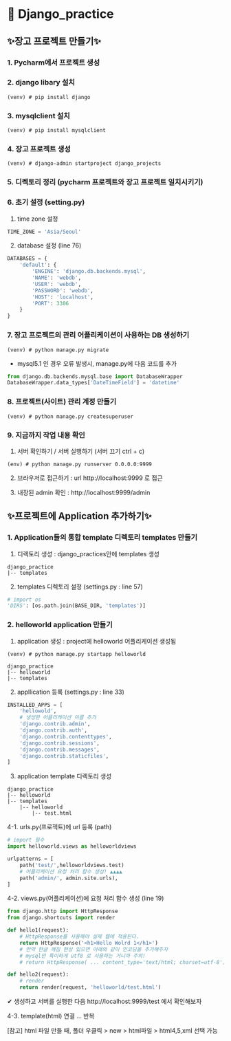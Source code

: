 # 📌 Django_practice

## ✨장고 프로젝트 만들기✨

### 1. Pycharm에서 프로젝트 생성
### 2. django libary 설치
```shell
(venv) # pip install django
```
### 3. mysqlclient 설치
```shell
(venv) # pip install mysqlclient
```
### 4. 장고 프로젝트 생성
```shell
(venv) # django-admin startproject django_projects
```
### 5. 디렉토리 정리 (pycharm 프로젝트와 장고 프로젝트 일치시키기)
### 6. 초기 설정 (setting.py) 
1) time zone 설정
```python
TIME_ZONE = 'Asia/Seoul'
```
2) database 설정 (line 76)
```python
DATABASES = {
    'default': {
        'ENGINE': 'django.db.backends.mysql',
        'NAME': 'webdb',
        'USER': 'webdb',
        'PASSWORD': 'webdb',
        'HOST': 'localhost',
        'PORT': 3306
    }
}
```
### 7. 장고 프로젝트의 관리 어플리케이션이 사용하는 DB 생성하기
```shell
(venv) # python manage.py migrate 
```
* mysql5.1 인 경우 오류 발생시, manage.py에 다음 코드를 추가
```python
from django.db.backends.mysql.base import DatabaseWrapper 
DatabaseWrapper.data_types['DateTimeField'] = 'datetime'
```
### 8. 프로젝트(사이트) 관리 계정 만들기
```shell
(venv) # python manage.py createsuperuser
```
### 9. 지금까지 작업 내용 확인
1) 서버 확인하기 / 서버 실행하기 (서버 끄기 ctrl + c)
```shell 
(env) # python manage.py runserver 0.0.0.0:9999 
```
2) 브라우저로 접근하기 : 
url http://localhost:9999  로 접근

3) 내장된 admin 확인 : http://localhost:9999/admin


## ✨프로젝트에 Application 추가하기✨

### 1. Application들의 통합 template 디렉토리 templates 만들기
1) 디렉토리 생성 : django_practices안에 templates 생성
```text
django_practice
|-- templates
```
2) templates 디렉토리 설정 (settings.py : line 57)
```python
# import os 
'DIRS': [os.path.join(BASE_DIR, 'templates')]
```
### 2. helloworld application 만들기
1) application 생성 : project에 helloworld 어플리케이션 생성됨
```shell
(venv) # python manage.py startapp helloworld
```
```text
django_practice
|-- helloworld
|-- templates
```
2) appllication 등록 (settings.py : line 33)
```python
INSTALLED_APPS = [
    'hellowold',
    # 생성한 어플리케이션 이름 추가
    'django.contrib.admin',
    'django.contrib.auth',
    'django.contrib.contenttypes',
    'django.contrib.sessions',
    'django.contrib.messages',
    'django.contrib.staticfiles',
]
```
3) application template 디렉토리 생성
```text
django_practice
|-- helloworld
|-- templates
    |-- helloworld
        |-- test.html
```
4-1. urls.py(프로젝트)에 url 등록 (path)
```python
# import 필수
import helloworld.views as helloworldviews

urlpatterns = [
    path('test/',helloworldviews.test)
    # 어플리케이션 요청 처리 함수 생성! ▲▲▲▲
    path('admin/', admin.site.urls),
]
```

4-2. views.py(어플리케이션)에 요청 처리 함수 생성 (line 19)
```python
from django.http import HttpResponse
from django.shortcuts import render

def hello1(request):
    # HttpResponse를 사용해야 실제 웹에 적용된다.
    return HttpResponse('<h1>Hello Wolrd 1</h1>')
    # 만약 한글 깨짐 현상 있으면 아래와 같이 인코딩을 추가해주자
    # mysql만 특이하게 utf8 로 사용하는 거니까 주의!
    # return HttpResponse( ... content_type='text/html; charset=utf-8')

def hello2(request):
    # render
    return render(request, 'helloworld/test.html') 
```
✔ 생성하고 서버를 실행한 다음 http://localhost:9999/test 에서 확인해보자

4-3. template(html) 연결
... 반복


[참고] html 파일 만들 때, 폴더 우클릭 > new > html파일 > html4,5,xml 선택 가능










